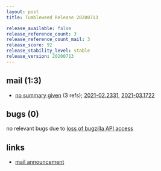 ```yaml
---
layout: post
title: Tumbleweed Release 20200713

release_available: false
release_reference_count: 3
release_reference_count_mail: 3
release_score: 92
release_stability_level: stable
release_version: 20200713
---
```


## mail (1:3)

- [no summary given](https://github.com/boombatower/tumbleweed-review/issues/10) (3 refs); [2021-02.2331](https://github.com/boombatower/tumbleweed-review/issues/10), [2021-03.1722](https://github.com/boombatower/tumbleweed-review/issues/10)

## bugs (0)

<!--more-->

no relevant bugs due to [loss of bugzilla API access](https://bugzilla.opensuse.org/show_bug.cgi?id=1157722)



## links

- [mail announcement](https://github.com/boombatower/tumbleweed-review/issues/10)
